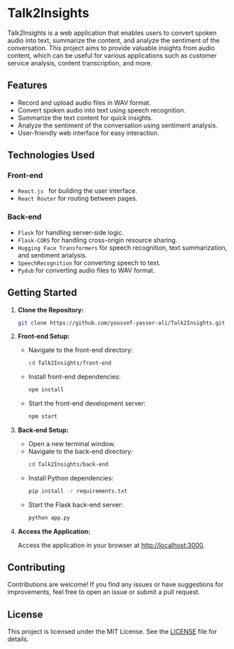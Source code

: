 # Talk2Insights

Talk2Insights is a web application that enables users to convert spoken audio into text, summarize the content, and analyze the sentiment of the conversation. This project aims to provide valuable insights from audio content, which can be useful for various applications such as customer service analysis, content transcription, and more.

## Features

- Record and upload audio files in WAV format.
- Convert spoken audio into text using speech recognition.
- Summarize the text content for quick insights.
- Analyze the sentiment of the conversation using sentiment analysis.
- User-friendly web interface for easy interaction.

## Technologies Used

### Front-end

- `React.js ` for building the user interface.
- `React Router` for routing between pages.

### Back-end

- `Flask` for handling server-side logic.
- `Flask-CORS` for handling cross-origin resource sharing.
- `Hugging Face Transformers` for speech recognition, text summarization, and sentiment analysis.
- `SpeechRecognition` for converting speech to text.
- `Pydub` for converting audio files to WAV format.

## Getting Started

1. **Clone the Repository:**

   ```sh
   git clone https://github.com/youssef-yasser-ali/Talk2Insights.git
   ```

2. **Front-end Setup:**

   - Navigate to the front-end directory:
     ```sh
     cd Talk2Insights/front-end
     ```
   - Install front-end dependencies:
     ```sh
     npm install
     ```
   - Start the front-end development server:
     ```sh
     npm start
     ```

3. **Back-end Setup:**

   - Open a new terminal window.
   - Navigate to the back-end directory:
     ```sh
     cd Talk2Insights/back-end
     ```
   - Install Python dependencies:
     ```sh
     pip install -r requirements.txt
     ```
   - Start the Flask back-end server:
     ```sh
     python app.py
     ```

4. **Access the Application:**

   Access the application in your browser at [http://localhost:3000](http://localhost:3000).

## Contributing

Contributions are welcome! If you find any issues or have suggestions for improvements, feel free to open an issue or submit a pull request.

## License

This project is licensed under the MIT License. See the [LICENSE](LICENSE) file for details.
